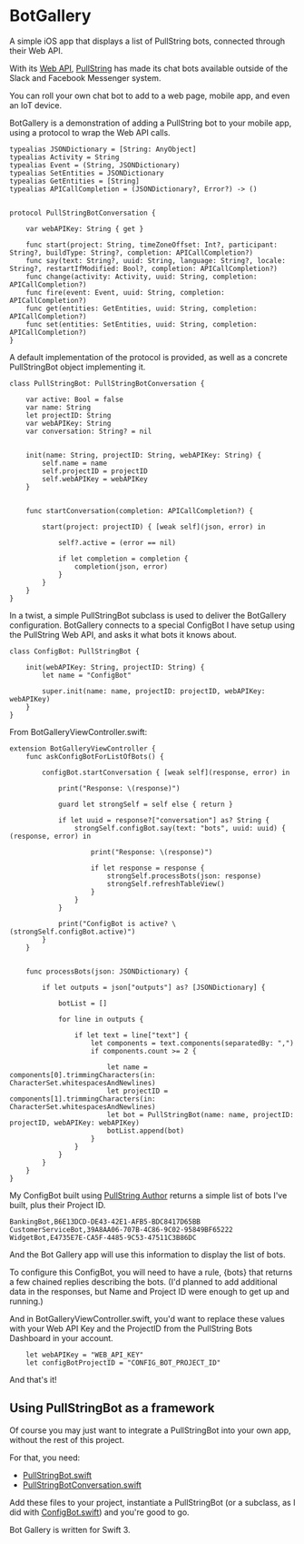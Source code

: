 # BotGallery
A simple iOS app that displays a list of PullString bots, connected through their Web API.

With its [Web API](http://docs.pullstring.com/docs/api), [PullString](http://pullstring.com) has made its chat bots available outside of the Slack and Facebook Messenger system.

You can roll your own chat bot to add to a web page, mobile app, and even an IoT device.

BotGallery is a demonstration of adding a PullString bot to your mobile app, using a protocol to wrap the Web API calls.

```
typealias JSONDictionary = [String: AnyObject]
typealias Activity = String
typealias Event = (String, JSONDictionary)
typealias SetEntities = JSONDictionary
typealias GetEntities = [String]
typealias APICallCompletion = (JSONDictionary?, Error?) -> ()


protocol PullStringBotConversation {
    
    var webAPIKey: String { get }
    
    func start(project: String, timeZoneOffset: Int?, participant: String?, buildType: String?, completion: APICallCompletion?)
    func say(text: String?, uuid: String, language: String?, locale: String?, restartIfModified: Bool?, completion: APICallCompletion?)
    func change(activity: Activity, uuid: String, completion: APICallCompletion?)
    func fire(event: Event, uuid: String, completion: APICallCompletion?)
    func get(entities: GetEntities, uuid: String, completion: APICallCompletion?)
    func set(entities: SetEntities, uuid: String, completion: APICallCompletion?)
}
```

A default implementation of the protocol is provided, as well as a concrete PullStringBot object implementing it.

```
class PullStringBot: PullStringBotConversation {
    
    var active: Bool = false
    var name: String
    let projectID: String
    var webAPIKey: String
    var conversation: String? = nil
    
    
    init(name: String, projectID: String, webAPIKey: String) {
        self.name = name
        self.projectID = projectID
        self.webAPIKey = webAPIKey
    }
    
    
    func startConversation(completion: APICallCompletion?) {

        start(project: projectID) { [weak self](json, error) in
            
            self?.active = (error == nil)
            
            if let completion = completion {
                completion(json, error)
            }
        }
    }
}
```

In a twist, a simple PullStringBot subclass is used to deliver the BotGallery configuration. BotGallery connects to a special ConfigBot I have setup using the PullString Web API, and asks it what bots it knows about.

```
class ConfigBot: PullStringBot {
    
    init(webAPIKey: String, projectID: String) {
        let name = "ConfigBot"

        super.init(name: name, projectID: projectID, webAPIKey: webAPIKey)
    }
}
```

From BotGalleryViewController.swift:
```
extension BotGalleryViewController {
    func askConfigBotForListOfBots() {
        
        configBot.startConversation { [weak self](response, error) in
            
            print("Response: \(response)")
            
            guard let strongSelf = self else { return }
            
            if let uuid = response?["conversation"] as? String {
                strongSelf.configBot.say(text: "bots", uuid: uuid) { (response, error) in
                    
                    print("Response: \(response)")
                    
                    if let response = response {
                        strongSelf.processBots(json: response)
                        strongSelf.refreshTableView()
                    }
                }
            }
            
            print("ConfigBot is active? \(strongSelf.configBot.active)")
        }
    }
    
    
    func processBots(json: JSONDictionary) {
        
        if let outputs = json["outputs"] as? [JSONDictionary] {
            
            botList = []
            
            for line in outputs {
                
                if let text = line["text"] {
                    let components = text.components(separatedBy: ",")
                    if components.count >= 2 {
                        
                        let name = components[0].trimmingCharacters(in: CharacterSet.whitespacesAndNewlines)
                        let projectID = components[1].trimmingCharacters(in: CharacterSet.whitespacesAndNewlines)
                        let bot = PullStringBot(name: name, projectID: projectID, webAPIKey: webAPIKey)
                        botList.append(bot)
                    }
                }
            }
        }
    }
}
```

My ConfigBot built using [PullString Author](https://www.pullstring.com/features#panel-pullstring-author) returns a simple list of bots I've built, plus their Project ID. 

```
BankingBot,B6E13DCD-DE43-42E1-AFB5-BDC8417D65BB
CustomerServiceBot,39A8AA06-707B-4C86-9C02-95849BF65222
WidgetBot,E4735E7E-CA5F-4485-9C53-47511C3B86DC
```

And the Bot Gallery app will use this information to display the list of bots.

To configure this ConfigBot, you will need to have a rule, {bots} that returns a few chained replies describing the bots. (I'd planned to add additional data in the responses, but Name and Project ID were enough to get up and running.)

And in BotGalleryViewController.swift, you'd want to replace these values with your Web API Key and the ProjectID from the PullString Bots Dashboard in your account.

```
    let webAPIKey = "WEB_API_KEY"
    let configBotProjectID = "CONFIG_BOT_PROJECT_ID"
```

And that's it!

## Using PullStringBot as a framework

Of course you may just want to integrate a PullStringBot into your own app, without the rest of this project.

For that, you need:
- [PullStringBot.swift](https://github.com/danmurrelljr/BotGallery/blob/master/BotGallery/PullStringBot.swift)
- [PullStringBotConversation.swift](https://github.com/danmurrelljr/BotGallery/blob/master/BotGallery/PullStringBotConversation.swift)

Add these files to your project, instantiate a PullStringBot (or a subclass, as I did with [ConfigBot.swift](https://github.com/danmurrelljr/BotGallery/blob/master/BotGallery/ConfigBot.swift)) and you're good to go.

Bot Gallery is written for Swift 3. 
